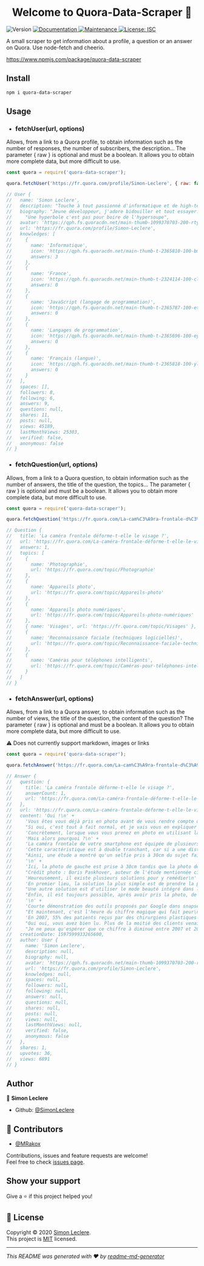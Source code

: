 <h1 align="center">Welcome to Quora-Data-Scraper 👋</h1>
<p>
  <img alt="Version" src="https://img.shields.io/badge/version-1.2.1-blue.svg?cacheSeconds=2592000" />
  <a href="https://github.com/SimonLeclere/Quora-Data-Scraper#readme" target="_blank">
    <img alt="Documentation" src="https://img.shields.io/badge/documentation-yes-brightgreen.svg" />
  </a>
  <a href="https://github.com/SimonLeclere/Quora-Data-Scraper/graphs/commit-activity" target="_blank">
    <img alt="Maintenance" src="https://img.shields.io/badge/Maintained%3F-yes-green.svg" />
  </a>
  <a href="https://github.com/SimonLeclere/Quora-Data-Scraper/blob/master/LICENSE" target="_blank">
    <img alt="License: ISC" src="https://img.shields.io/github/license/SimonLeclere/Quora-Data-Scraper" />
  </a>
</p>

A small scraper to get information about a profile, a question or an answer on Quora. Use node-fetch and cheerio.

https://www.npmjs.com/package/quora-data-scraper

## Install 

```sh
npm i quora-data-scraper
```

## Usage

* ### fetchUser(url, options)

Allows, from a link to a Quora profile, to obtain information such as the number of responses, the number of subscribers, the description... The parameter { raw } is optional and must be a boolean. It allows you to obtain more complete data, but more difficult to use.


```js
const quora = require('quora-data-scraper');

quora.fetchUser('https://fr.quora.com/profile/Simon-Leclere', { raw: false }).then(console.log); // second parameter is optional

// User {
//   name: 'Simon Leclere',
//   description: "Touche à tout passionné d'informatique et de high-tech",
//   biography: "Jeune développeur, j'adore bidouiller et tout essayer. Une fois j'ai démonté une imprimante, mes parents ont pas trop aimé. Bref maintenant que j'ai fini d'embêter mes proches je viens vous embêter sur Quora. Gare à vous !\n" +
//     "Une hyperbole c'est pas pour boire de l'hypersoupe",
//   avatar: 'https://qph.fs.quoracdn.net/main-thumb-1099370703-200-rtyydeuedcynznijnnemevsxwfspapzo.jpeg',
//   url: 'https://fr.quora.com/profile/Simon-Leclere',
//   knowledges: [
//     {
//       name: 'Informatique',
//       icon: 'https://qph.fs.quoracdn.net/main-thumb-t-2365810-100-bmxhhffzwrykfgvyslsuygjqirqckfpe.jpeg',
//       answers: 3
//     },
//     {
//       name: 'France',
//       icon: 'https://qph.fs.quoracdn.net/main-thumb-t-2324114-100-clhmyzyjnapuxbyxggbffcajsncvgwky.jpeg',
//       answers: 0
//     },
//     {
//       name: 'JavaScript (langage de programmation)',
//       icon: 'https://qph.fs.quoracdn.net/main-thumb-t-2365787-100-etdzymypqakpjodoshxjdmdzmookmtzb.jpeg',
//       answers: 0
//     },
//     {
//       name: 'Langages de programmation',
//       icon: 'https://qph.fs.quoracdn.net/main-thumb-t-2365696-100-eyzcdieyvqrecbkncuwmmputwczrexod.jpeg',
//       answers: 0
//     },
//     {
//       name: 'Français (langue)',
//       icon: 'https://qph.fs.quoracdn.net/main-thumb-t-2365818-100-ylwoccgbktbvlzqdlutnuhhpwxhftgta.jpeg',
//       answers: 0
//     }
//   ],
//   spaces: [],
//   followers: 8,
//   following: 6,
//   answers: 9,
//   questions: null,
//   shares: 11,
//   posts: null,
//   views: 45189,
//   lastMonthViews: 25303,
//   verified: false,
//   anonymous: false
// }
```

* ### fetchQuestion(url, options)

Allows, from a link to a Quora question, to obtain information such as the number of answers, the title of the question, the topics... The parameter { raw } is optional and must be a boolean. It allows you to obtain more complete data, but more difficult to use.

```js
const quora = require('quora-data-scraper');

quora.fetchQuestion('https://fr.quora.com/La-cam%C3%A9ra-frontale-d%C3%A9forme-t-elle-le-visage', { raw: false }).then(console.log); // Second parameter is optional

// Question {
//   title: 'La caméra frontale déforme-t-elle le visage ?',
//   url: 'https://fr.quora.com/La-caméra-frontale-déforme-t-elle-le-visage',
//   answers: 1,
//   topics: [
//     {
//       name: 'Photographie',
//       url: 'https://fr.quora.com/topic/Photographie'
//     },
//     {
//       name: 'Appareils photo',
//       url: 'https://fr.quora.com/topic/Appareils-photo'
//     },
//     {
//       name: 'Appareils photo numériques',
//       url: 'https://fr.quora.com/topic/Appareils-photo-numériques'
//     },
//     { name: 'Visages', url: 'https://fr.quora.com/topic/Visages' },
//     {
//       name: 'Reconnaissance faciale (techniques logicielles)',
//       url: 'https://fr.quora.com/topic/Reconnaissance-faciale-techniques-logicielles'
//     },
//     {
//       name: 'Caméras pour téléphones intelligents',
//       url: 'https://fr.quora.com/topic/Caméras-pour-téléphones-intelligents'
//     }
//   ]
// }
```

* ### fetchAnswer(url, options)

Allows, from a link to a Quora answer, to obtain information such as the number of views, the title of the question, the content of the question? The parameter { raw } is optional and must be a boolean. It allows you to obtain more complete data, but more difficult to use.

⚠ Does not currently support markdown, images or links

```js
const quora = require('quora-data-scraper');

quora.fetchAnswer('https://fr.quora.com/La-cam%C3%A9ra-frontale-d%C3%A9forme-t-elle-le-visage/answer/Simon-Leclere?ch=10&share=8cd864d7&srid=uz6vFe', { raw: false }).then(console.log); // Second parameter is optional

// Answer {
//   question: {
//     title: 'La caméra frontale déforme-t-elle le visage ?',
//     answerCount: 1,
//     url: 'https://fr.quora.com/La-caméra-frontale-déforme-t-elle-le-visage'
//   },
//   url: 'https://fr.quora.com/La-caméra-frontale-déforme-t-elle-le-visage/answer/Simon-Leclere',
//   content: 'Oui !\n' +
//     'Vous êtes vous déjà pris en photo avant de vous rendre compte que le résultat diffère complètement de ce que vous voyez habituellement le matin dans le reflet de votre miroir ?\n' +
//     "Si oui, c'est tout à fait normal, et je vais vous en expliquer la raison. Si non, vous êtes probablement un alien venu d'une autre dimension dans laquelle les selfies sont parfaits.\n" +
//     'Concrètement, lorsque vous vous prenez en photo en utilisant la caméra frontale de votre téléphone, votre nez semble plus gros, votre front plus grand et votre tête est déformée.\n' +
//     'Mais alors pourquoi ?\n' +
//     'La caméra frontale de votre smartphone est équipée de plusieurs lentilles et filtres qui ensemble forment un objectif. Cet objectif est conçu pour capturer des scènes larges afin de pouvoir vous prendre en photo, vous ainsi que le paysage derrière vous.\n' +
//     'Cette caractéristique est à double tranchant, car si a une distance normale elle permet de réussir ses photos de vacances, à une trop courte distance elle a pour effet de déformer le sujet, un peu comme les objectifs fish-eye.\n' +
//     "Ainsi, une étude a montré qu'un selfie pris à 30cm du sujet faisait apparaître son nez 30% plus grand par rapport à une photo prise à 1,50m.\n" +
//     '\n' +
//     'Ici, la photo de gauche est prise à 30cm tandis que la photo de droite est prise à environ 1,50m\n' +
//     "Crédit photo : Boris Paskhover, auteur de l'étude mentionnée ci-dessus\n" +
//     'Heureusement, il existe plusieurs solutions pour y remédier\n' +
//     'En premier lieu, la solution la plus simple est de prendre la photo de plus loin, pour cela un selfie-stick vous sera très utile.\n' +
//     "Une autre solution est d'utiliser le mode beauté intégré dans la majorité des applications photos, qui réduit les imperfections et atténue les déformations. Attendez vous néanmoins à voir disparaître toutes les irrégularités de votre peau au point qu'elle paraisse toute lisse (voir trop lisse).\n" +
//     "Enfin, il est toujours possible, après avoir pris la photo, de rendre à votre visage sa forme originale en retouchant la photo. Une des meilleures applications pour ca, selon mon expérience, est Snapseed de Google. Elle est très complète et intègre un outil simple de retouche pour corriger la déformation liée à l'objectif sur les visages.\n" +
//     '\n' +
//     'Courte démonstration des outils proposés par Google dans snapseed pour corriger la déformation des visages\n' +
//     "Et maintenant, c'est l'heure du chiffre magique qui fait peur\n" +
//     'En 2007, 55% des patients reçus par des chirurgiens plastiques souhaitaient améliorer leur apparence sur leur selfies, notamment grâce à une rhinoplastie.\n' +
//     "Oui oui, vous avez bien lu. Plus de la moitié des clients venaient simplement à cause d'une lentille grand angle sur leur smartphone. Effrayant n'est-ce pas ?\n" +
//     "Je ne peux qu'espérer que ce chiffre à diminué entre 2007 et 2020…",
//   creationDate: 1597599933265600,
//   author: User {
//     name: 'Simon Leclere',
//     description: null,
//     biography: null,
//     avatar: 'https://qph.fs.quoracdn.net/main-thumb-1099370703-200-rtyydeuedcynznijnnemevsxwfspapzo.jpeg',
//     url: 'https://fr.quora.com/profile/Simon-Leclere',
//     knowledges: null,
//     spaces: null,
//     followers: null,
//     following: null,
//     answers: null,
//     questions: null,
//     shares: null,
//     posts: null,
//     views: null,
//     lastMonthViews: null,
//     verified: false,
//     anonymous: false
//   },
//   shares: 1,
//   upvotes: 36,
//   views: 6891
// }
```

## Author

👤 **Simon Leclere**

* Github: [@SimonLeclere](https://github.com/SimonLeclere)

## 🤝 Contributors

* [@MRakox](https://github.com/MRakox/)

Contributions, issues and feature requests are welcome!<br />Feel free to check [issues page](https://github.com/SimonLeclere/Quora-Data-Scraper/issues). 

## Show your support

Give a ⭐️ if this project helped you!

## 📝 License

Copyright © 2020 [Simon Leclere](https://github.com/SimonLeclere).<br />
This project is [MIT](https://github.com/SimonLeclere/Quora-Data-Scraper/blob/master/LICENSE) licensed.

***
_This README was generated with ❤️ by [readme-md-generator](https://github.com/kefranabg/readme-md-generator)_
